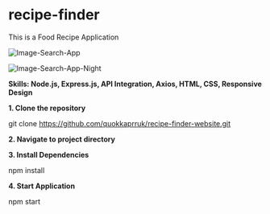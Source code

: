 # recipe-finder
This is a Food Recipe Application

![Image-Search-App](https://github.com/quokkaprruk/recipe-finder-website/assets/145175073/fe9d34a0-856f-4a78-99fb-01188ac5273f)


![Image-Search-App-Night](https://github.com/quokkaprruk/recipe-finder-website/assets/145175073/5c4fc8d4-a195-4321-acf5-fb1a38ec2151)


**Skills: Node.js, Express.js, API Integration, Axios, HTML, CSS, Responsive Design**

**1. Clone the repository**

   git clone https://github.com/quokkaprruk/recipe-finder-website.git

**2. Navigate to project directory**

**3. Install Dependencies**

   npm install

**4. Start Application**

   npm start




